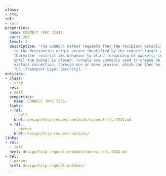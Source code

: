 ```yaml
---
class:
- stop
rel:
- self
properties:
  name: CONNECT (RFC 7231)
  sort: 266
  level: 3
  description: 'The CONNECT method requests that the recipient establish a tunnel
    to the destination origin server identified by the request-target and, if successful,
    thereafter restrict its behavior to blind forwarding of packets, in both directions,
    until the tunnel is closed. Tunnels are commonly used to create an end-to-end
    virtual connection, through one or more proxies, which can then be secured using
    TLS (Transport Layer Security). '
entities:
- class:
  - stop
  rel:
  - self
  properties:
    name: CONNECT (RFC 7231)
  links:
  - rel:
    - self
    href: design/http-request-methods/connect-rfc-7231.md
  - rel:
    - parent
    href: design/http-request-methods/
links:
- rel:
  - self
  href: design/http-request-methods/connect-rfc-7231.md
- rel:
  - parent
  href: design/http-request-methods/
...
```

